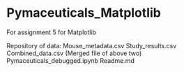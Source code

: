 # Pymaceuticals_Matplotlib
For assignment 5 for Matplotlib

Repository of data: 
        Mouse_metadata.csv
        Study_results.csv
        Combined_data.csv (Merged file of above two)
Pymaceuticals_debugged.ipynb
Readme.md        

